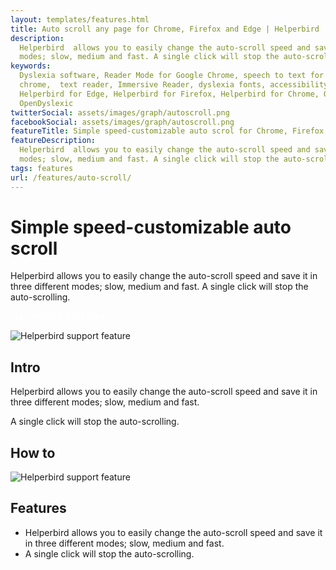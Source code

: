 ```yaml
---
layout: templates/features.html
title: Auto scroll any page for Chrome, Firefox and Edge | Helperbird
description:
  Helperbird  allows you to easily change the auto-scroll speed and save it in three different
  modes; slow, medium and fast. A single click will stop the auto-scrolling.
keywords:
  Dyslexia software, Reader Mode for Google Chrome, speech to text for chrome, Text to speech for
  chrome,  text reader, Immersive Reader, dyslexia fonts, accessibility software, dyslexia software,
  Helperbird for Edge, Helperbird for Firefox, Helperbird for Chrome, Opendyslexic for Chrome,
  OpenDyslexic
twitterSocial: assets/images/graph/autoscroll.png
facebookSocial: assets/images/graph/autoscroll.png
featureTitle: Simple speed-customizable auto scrol for Chrome, Firefox and Edge
featureDescription:
  Helperbird  allows you to easily change the auto-scroll speed and save it in three different
  modes; slow, medium and fast. A single click will stop the auto-scrolling.
tags: features
url: /features/auto-scroll/
---
```


# Simple speed-customizable auto scroll

Helperbird allows you to easily change the auto-scroll speed and save it in three different modes;
slow, medium and fast. A single click will stop the auto-scrolling.

<a 
  class="px-8 py-3 border  text-base font-medium rounded-md text-white bg-indigo-600 hover:bg-indigo-700 " style="color: white;" 
  href="/pricing"> Try Helperbird for Free </a>

![Helperbird support feature](https://www.helperbird.com/assets/images/new/auto-scroll/auto-scroll.png)

## Intro

Helperbird allows you to easily change the auto-scroll speed and save it in three different modes;
slow, medium and fast.

A single click will stop the auto-scrolling.

## How to

![Helperbird support feature](https://youtu.be/u67t7Ap61Nc)

## Features

- Helperbird allows you to easily change the auto-scroll speed and save it in three different modes;
  slow, medium and fast.
- A single click will stop the auto-scrolling.
